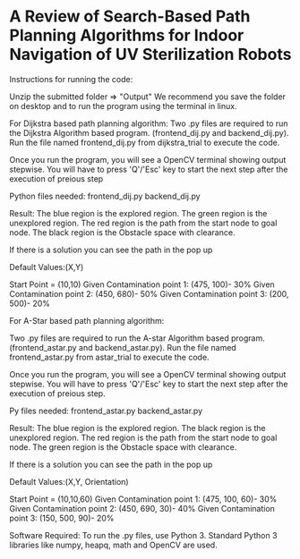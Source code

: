 # A Review of Search-Based Path Planning Algorithms for Indoor Navigation of UV Sterilization Robots

Instructions for running the code:

Unzip the submitted folder => "Output"
We recommend you save the folder on desktop and to run the program using the terminal in linux.


For Dijkstra based path planning algorithm: 
Two .py files are required to run the Dijkstra Algorithm based program. (frontend_dij.py and backend_dij.py).
Run the file named frontend_dij.py from dijkstra_trial to execute the code.

Once you run the program, you will see a OpenCV terminal showing output stepwise. 
You will have to press 'Q'/'Esc' key to start the next step after the execution of preious step

Python files needed:
frontend_dij.py
backend_dij.py

Result:
The blue region is the explored region. 
The green region is the unexplored region. 
The red region is the path from the start node to goal node.
The black region is the Obstacle space with clearance.

If there is a solution you can see the path in the pop up

Default Values:(X,Y)

Start Point = (10,10)
Given Contamination point 1: (475, 100)- 30%
Given Contamination point 2: (450, 680)- 50%
Given Contamination point 3: (200, 500)- 20%



For A-Star based path planning algorithm: 

Two .py files are required to run the A-star Algorithm based program. (frontend_astar.py and backend_astar.py).
Run the file named frontend_astar.py from astar_trial to execute the code.

Once you run the program, you will see a OpenCV terminal showing output stepwise. 
You will have to press 'Q'/'Esc' key to start the next step after the execution of preious step.


Py files needed:
frontend_astar.py
backend_astar.py


Result:
The blue region is the explored region. 
The black region is the unexplored region. 
The red region is the path from the start node to goal node.
The green region is the Obstacle space with clearance.

If there is a solution you can see the path in the pop up

Default Values:(X,Y, Orientation)

Start Point = (10,10,60)
Given Contamination point 1: (475, 100, 60)- 30%
Given Contamination point 2: (450, 690, 30)- 40%
Given Contamination point 3: (150, 500, 90)- 20%



Software Required:
To run the .py files, use Python 3. Standard Python 3 libraries like numpy, heapq, math and OpenCV are used.
